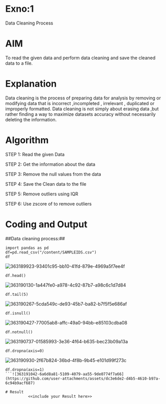 # Exno:1
Data Cleaning Process

# AIM
To read the given data and perform data cleaning and save the cleaned data to a file.

# Explanation
Data cleaning is the process of preparing data for analysis by removing or modifying data that is incorrect ,incompleted , irrelevant , duplicated or improperly formatted. Data cleaning is not simply about erasing data ,but rather finding a way to maximize datasets accuracy without necessarily deleting the information.

# Algorithm
STEP 1: Read the given Data

STEP 2: Get the information about the data

STEP 3: Remove the null values from the data

STEP 4: Save the Clean data to the file

STEP 5: Remove outliers using IQR

STEP 6: Use zscore of to remove outliers

# Coding and Output
##Data cleaning process:##
```
import pandas as pd
df=pd.read_csv("/content/SAMPLEIDS.csv")
df
```
![363189923-93401c95-bb10-41fd-879e-4969a5f7ee4f](https://github.com/user-attachments/assets/4d60b2ad-01f4-4181-8c4d-4b892c2a8c6d)
```
df.head()
```
![363190130-1a447fe0-a978-4c92-87b7-a98c6c1d7d84](https://github.com/user-attachments/assets/9b24144a-c98a-43a3-83a0-df593e0f9143)
```
df.tail(5)
```
![363190267-5cda549c-de93-45b7-ba82-b7f5f5e686af](https://github.com/user-attachments/assets/66195699-bbf8-44bd-ad5d-b052b5152d8a)
```
df.isnull()
```
![363190427-77005ab8-affc-49a0-94bb-e85103cdba08](https://github.com/user-attachments/assets/b4a47b9e-c16a-45fc-b62b-9eba366a2d28)
```
df.notnull()
```
![363190737-01585993-3e36-4f64-b635-bec23b09a13a](https://github.com/user-attachments/assets/056defe9-a7b7-468e-93c4-472409721d8d)
```
df.dropna(axis=0)
```
![363190930-2f67b824-36bd-4f8b-9b45-e101d99f273c](https://github.com/user-attachments/assets/0f4d5f5a-31ef-4763-9a9a-876a444ae543)
```
df.dropna(axis=1)
```![363191042-6a6d8a81-5109-4079-aa55-9de0774f7a66](https://github.com/user-attachments/assets/dc3e6de2-d4b5-4610-b97a-6c94b9acf687)

# Result
          <<include your Result here>>
